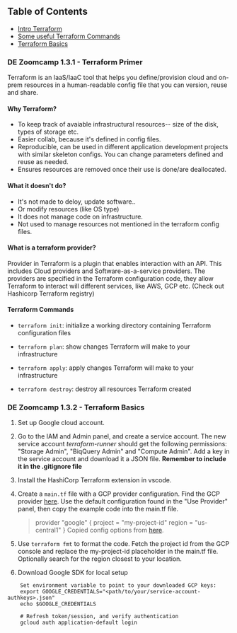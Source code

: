 ## Table of Contents
- [Intro Terraform](#de-zoomcamp-131---terraform-primer)
- [Some useful Terraform Commands](#terraform-commands)
- [Terraform Basics](#de-zoomcamp-132---terraform-basics)

### DE Zoomcamp 1.3.1 - Terraform Primer

Terraform is an IaaS/IaaC tool that helps you define/provision cloud and on-prem resources in a human-readable config file that you can version, reuse and share. 

#### Why Terraform?

- To keep track of avaiable infrastructural resources-- size of the disk, types of storage etc. 
- Easier collab, because it's defined in config files. 
- Reproducible, can be used in different application development projects with similar skeleton configs. You can change parameters defined and reuse as needed. 
- Ensures resources are removed once their use is done/are deallocated. 

#### What it doesn't do?

- It's not made to deloy, update software.. 
- Or modify resources (like OS type)
- It does not manage code on infrastructure. 
- Not used to manage resources not mentioned in the terraform config files.

#### What is a terraform provider?

Provider in Terraform is a plugin that enables interaction with an API. This includes Cloud providers and Software-as-a-service providers. The providers are specified in the Terraform configuration code, they allow Terraform to interact will different services, like AWS, GCP etc. (Check out Hashicorp Terraform registry)

#### Terraform Commands

* `terraform init`: initialize a working directory containing Terraform configuration files

* `terraform plan`: show changes Terraform will make to your infrastructure

* `terraform apply`: apply changes Terraform will make to your infrastructure

* `terraform destroy`: destroy all resources Terraform created

### DE Zoomcamp 1.3.2 - Terraform Basics

1. Set up Google cloud account. 

2. Go to the IAM and Admin panel, and create a service account. The new service account *terraform-runner* should get the following permissions: "Storage Admin", "BiqQuery Admin" and "Compute Admin". Add a key in the service account and download it a JSON file.
**Remember to include it in the .gitignore file** 

3. Install the HashiCorp Terraform extension in vscode.  

4. Create a `main.tf` file with a GCP provider configuration. Find the GCP provider [here](https://registry.terraform.io/providers/hashicorp/google/latest/docs). Use the default configuration found in the "Use Provider" panel, then copy the example code into the main.tf file.
    > provider "google" {
        project     = "my-project-id"
        region      = "us-central1"
    }
    > Copied config options from [here](https://registry.terraform.io/providers/hashicorp/google/latest/docs).
5. Use `terraform fmt` to format the code. Fetch the project id from the GCP console and replace the my-project-id placeholder in the main.tf file. Optionally search for the region closest to your location.

6. Download Google SDK for local setup
```
    Set environment variable to point to your downloaded GCP keys:
    export GOOGLE_CREDENTIALS="<path/to/your/service-account-authkeys>.json"
    echo $GOOGLE_CREDENTIALS

    # Refresh token/session, and verify authentication
    gcloud auth application-default login
```
